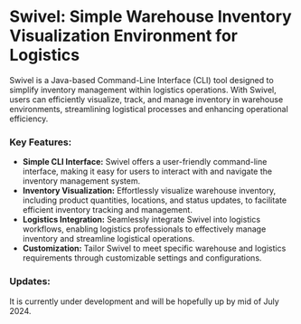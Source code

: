   # Swivel: Simple Warehouse Inventory Visualization Environment for Logistics

Swivel is a Java-based Command-Line Interface (CLI) tool designed to simplify inventory management within logistics operations. With Swivel, users can efficiently visualize, track, and manage inventory in warehouse environments, streamlining logistical processes and enhancing operational efficiency.

### Key Features:
- **Simple CLI Interface:** Swivel offers a user-friendly command-line interface, making it easy for users to interact with and navigate the inventory management system.
- **Inventory Visualization:** Effortlessly visualize warehouse inventory, including product quantities, locations, and status updates, to facilitate efficient inventory tracking and management.
- **Logistics Integration:** Seamlessly integrate Swivel into logistics workflows, enabling logistics professionals to effectively manage inventory and streamline logistical operations.
- **Customization:** Tailor Swivel to meet specific warehouse and logistics requirements through customizable settings and configurations.

### Updates:
It is currently under development and will be hopefully up by mid of July 2024.



